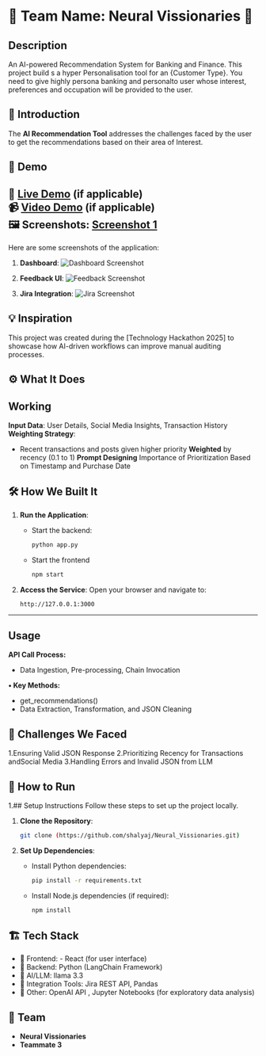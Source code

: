 # 🚀 Team Name: Neural Vissionaries 🌟

## Description
An AI-powered Recommendation System for Banking and Finance. 
This project build s a hyper Personalisation tool for an {Customer Type}. You need to give highly persona banking and personalto user whose interest, preferences and occupation will be provided to the user.


## 🎯 Introduction
The **AI Recommendation Tool** addresses the challenges faced by the user to get the recommendations based on their area of Interest.

## 🎥 Demo
🔗 [Live Demo](#) (if applicable)  
📹 [Video Demo](#) (if applicable)  
🖼️ Screenshots:
[Screenshot 1](link-to-image)
---
Here are some screenshots of the application:

1. **Dashboard**:
   ![Dashboard Screenshot](https://via.placeholder.com/800x400?text=Dashboard+Screenshot)

2. **Feedback UI**:
   ![Feedback Screenshot](https://via.placeholder.com/800x400?text=Feedback+UI+Screenshot)

3. **Jira Integration**:
   ![Jira Screenshot](https://via.placeholder.com/800x400?text=Jira+Integration+Screenshot)

## 💡 Inspiration
This project was created during the [Technology Hackathon 2025] to showcase how AI-driven workflows can improve manual auditing processes.

## ⚙️ What It Does

## Working
**Input Data**: User Details, Social Media
Insights, Transaction History
**Weighting Strategy**:
- Recent transactions and posts given higher priority
**Weighted** by recency (0.1 to 1)
**Prompt Designing** Importance of Prioritization Based on Timestamp and Purchase Date

## 🛠️ How We Built It

1. **Run the Application**:
   - Start the backend:
     ```bash
     python app.py
     ```
   - Start the frontend
     ```bash
     npm start
     ```

2. **Access the Service**:
   Open your browser and navigate to:
   ```
   http://127.0.0.1:3000
   ```

---

## Usage
**API Call Process:**
- Data Ingestion, Pre-processing, Chain
Invocation

**• Key Methods:**
- get_recommendations()
- Data Extraction, Transformation, and JSON
Cleaning


## 🚧 Challenges We Faced
1.Ensuring Valid JSON Response
2.Prioritizing Recency for Transactions andSocial Media
3.Handling Errors and Invalid JSON from LLM

## 🏃 How to Run
1.## Setup Instructions
Follow these steps to set up the project locally.

1. **Clone the Repository**:
   ```bash
   git clone (https://github.com/shalyaj/Neural_Vissionaries.git)
   ```

2. **Set Up Dependencies**:
   - Install Python dependencies:
     ```bash
     pip install -r requirements.txt
     ```
   - Install Node.js dependencies (if required):
     ```bash
     npm install
     ```

## 🏗️ Tech Stack
- 🔹 Frontend: - React (for user interface)
- 🔹 Backend:  Python (LangChain Framework)
- 🔹 AI/LLM: llama 3.3
- 🔹 Integration Tools: Jira REST API, Pandas
- 🔹 Other: OpenAI API , Jupyter Notebooks (for exploratory data analysis)

## 👥 Team
- **Neural Vissionaries**
- **Teammate 3**
